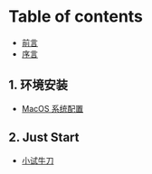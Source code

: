 # Table of contents

* [前言](README.md)
* [序言](<README (1).md>)

## 1. 环境安装 <a href="#1.env-configuration" id="1.env-configuration"></a>

* [MacOS 系统配置](1.env-configuration/macos-configuration.md)

## 2. Just Start

* [小试牛刀](2.-just-start/try-to-start.md)
